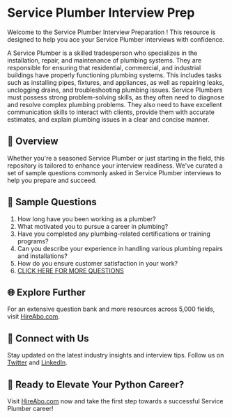 # Service Plumber Interview Prep

Welcome to the Service Plumber Interview Preparation ! This resource is designed to help you ace your Service Plumber interviews with confidence.

A Service Plumber is a skilled tradesperson who specializes in the installation, repair, and maintenance of plumbing systems. They are responsible for ensuring that residential, commercial, and industrial buildings have properly functioning plumbing systems. This includes tasks such as installing pipes, fixtures, and appliances, as well as repairing leaks, unclogging drains, and troubleshooting plumbing issues. Service Plumbers must possess strong problem-solving skills, as they often need to diagnose and resolve complex plumbing problems. They also need to have excellent communication skills to interact with clients, provide them with accurate estimates, and explain plumbing issues in a clear and concise manner.

## 🚀 Overview

Whether you're a seasoned Service Plumber or just starting in the field, this repository is tailored to enhance your interview readiness. We've curated a set of sample questions commonly asked in Service Plumber interviews to help you prepare and succeed.

## 📝 Sample Questions

1. How long have you been working as a plumber?
2. What motivated you to pursue a career in plumbing?
3. Have you completed any plumbing-related certifications or training programs?
4. Can you describe your experience in handling various plumbing repairs and installations?
5. How do you ensure customer satisfaction in your work?
6. [CLICK HERE FOR MORE QUESTIONS](https://hireabo.com/job/12_0_3/Service%20Plumber)

## 🌐 Explore Further

For an extensive question bank and more resources across 5,000 fields, visit [HireAbo.com](https://www.hireabo.com).

## 📱 Connect with Us

Stay updated on the latest industry insights and interview tips. Follow us on [Twitter](https://twitter.com/hireabo) and [LinkedIn](https://www.linkedin.com/in/hire-abo-3609972a8/).

## 🚀 Ready to Elevate Your Python Career?

Visit [HireAbo.com](https://www.hireabo.com) now and take the first step towards a successful Service Plumber career!